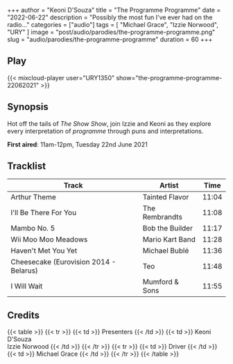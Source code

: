 +++
author = "Keoni D'Souza"
title = "The Programme Programme"
date = "2022-06-22"
description = "Possibly the most fun I've ever had on the radio..."
categories = ["audio"]
tags = [
    "Michael Grace",
    "Izzie Norwood",
    "URY"
]
image = "post/audio/parodies/the-programme-programme.png"
slug = "audio/parodies/the-programme-programme"
duration = 60
+++

## Play

{{< mixcloud-player user="URY1350" show="the-programme-programme-22062021" >}}

## Synopsis

Hot off the tails of *The Show Show*, join Izzie and Keoni as they explore every interpretation of *programme* through puns and interpretations.

**First aired**: 11am-12pm, Tuesday 22nd June 2021

## Tracklist

| Track                                  | Artist          | Time  |
| -------------------------------------- | --------------- | ----- |
| Arthur Theme                           | Tainted Flavor  | 11:04 |
| I'll Be There For You                  | The Rembrandts  | 11:08 |
| Mambo No. 5                            | Bob the Builder | 11:17 |
| Wii Moo Moo Meadows                    | Mario Kart Band | 11:28 |
| Haven't Met You Yet                    | Michael Bublé   | 11:36 |
| Cheesecake (Eurovision 2014 - Belarus) | Teo             | 11:48 |
| I Will Wait                            | Mumford & Sons  | 11:55 |

## Credits

{{< table >}}
    {{< tr >}}
        {{< td >}}
            Presenters
        {{< /td >}}
        {{< td >}}
            Keoni D'Souza<br>Izzie Norwood
        {{< /td >}}
    {{< /tr >}}
    {{< tr >}}
        {{< td >}}
            Driver
        {{< /td >}}
        {{< td >}}
            Michael Grace
        {{< /td >}}
    {{< /tr >}}
{{< /table >}}